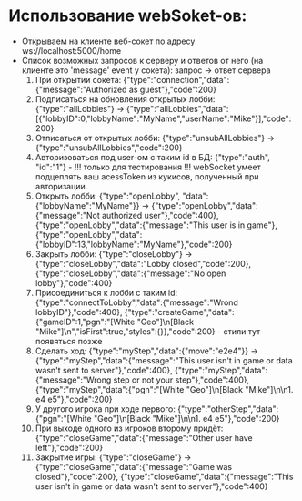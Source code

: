 # Использование webSoket-ов:
- Открываем на клиенте веб-сокет по адресу ws://localhost:5000/home
- Список возможных запросов к серверу и ответов от него (на клиенте это 'message' event у сокета): запрос -> ответ сервера
    1) При открытии сокета: {"type":"connection","data":{"message":"Authorized as guest"},"code":200}
    2) Подписаться на обновления открытых лобби: {"type":"allLobbies"} -> {"type":"allLobbies","data":[{"lobbyID":0,"lobbyName":"MyName","userName":"Mike"}],"code":200} 
    3) Отписаться от открытых лобби: {"type":"unsubAllLobbies"} -> {"type":"unsubAllLobbies","code":200} 
    4) Авторизоваться под user-ом с таким id в БД: {"type":"auth", "id":"1"} - !!! только для тестирования !!! webSocket умеет подцеплять ваш acessToken из кукисов, полученный при авторизации.
    5) Открыть лобби: {"type":"openLobby", "data":{"lobbyName":"MyName"}} -> {"type":"openLobby","data":{"message":"Not authorized user"},"code":400}, {"type":"openLobby","data":{"message":"This user is in game"}, {"type":"openLobby","data":{"lobbyID":13,"lobbyName":"MyName"},"code":200}
    6) Закрыть лобби: {"type":"closeLobby"} -> {"type":"closeLobby","data":"Lobby closed","code":200}, {"type":"closeLobby","data":{"message":"No open lobby"},"code":400}
    7) Присоединиться к лобби с таким id: {"type":"connectToLobby","data":{"message":"Wrond lobbyID"},"code":400}, {"type":"createGame","data":{"gameID":1,"pgn":"[White \"Geo\"]\n[Black \"Mike\"]\n","isFirst":true,"styles":{}},"code":200} - стили тут появяться позже
    8) Сделать ход: {"type":"myStep","data":{"move":"e2e4"}} -> {"type":"myStep","data":{"message":"This user isn't in game or data wasn't sent to server"},"code":400}, {"type":"myStep","data":{"message":"Wrong step or not your step"},"code":400}, {"type":"myStep","data":{"pgn":"[White \"Geo\"]\n[Black \"Mike\"]\n\n1. e4 e5"},"code":200}
    9) У другого игрока при ходе первого: {"type":"otherStep","data":{"pgn":"[White \"Geo\"]\n[Black \"Mike\"]\n\n1. e4 e5"},"code":200}
    10) При выходе одного из игроков второму придёт: {"type":"closeGame","data":{"message":"Other user have left"},"code":200}
    11) Закрытие игры: {"type":"closeGame"} -> {"type":"closeGame","data":{"message":"Game was closed"},"code":200}, {"type":"closeGame","data":{"message":"This user isn't in game or data wasn't sent to server"},"code":400}